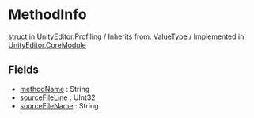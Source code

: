 # MethodInfo
struct in UnityEditor.Profiling
 / Inherits from: <a href="https://docs.unity3d.com/6000.2/Documentation/ScriptReference/ValueType.html">ValueType</a> / Implemented in: <a href="https://docs.unity3d.com/6000.2/Documentation/ScriptReference/UnityEditor.CoreModule.html">UnityEditor.CoreModule</a>

## Fields
- <a href="https://docs.unity3d.com/6000.2/Documentation/ScriptReference/MethodInfo-methodName.html">methodName</a> : String
- <a href="https://docs.unity3d.com/6000.2/Documentation/ScriptReference/MethodInfo-sourceFileLine.html">sourceFileLine</a> : UInt32
- <a href="https://docs.unity3d.com/6000.2/Documentation/ScriptReference/MethodInfo-sourceFileName.html">sourceFileName</a> : String
